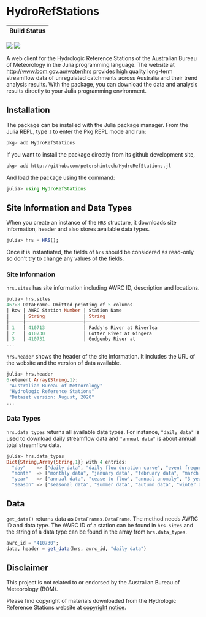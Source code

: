 # HydroRefStations

| **Build Status**                                                                                |
|:----------------------------------------------------------------------------------------------- |
 [![][travis-img]][travis-url] [![][codecov-img]][codecov-url]

A web client for the Hydrologic Reference Stations of the Australian Bureau of Meteorology in the Julia programming language. The website at <http://www.bom.gov.au/water/hrs> provides high quality long-term streamflow data of unregulated catchments across Australia and their trend analysis results. With the package, you can download the data and analysis results directly to your Julia programming environment.

## Installation

The package can be installed with the Julia package manager. From the Julia REPL, type `]` to enter the Pkg REPL mode and run:

````julia
pkg> add HydroRefStations
````

If you want to install the package directly from its github development site,

````julia
pkg> add http://github.com/petershintech/HydroRefStations.jl
````

And load the package using the command:

````julia
julia> using HydroRefStations
````

## Site Information and Data Types

When you create an instance of the `HRS` structure, it downloads
site information, header and also stores available data types.

````julia
julia> hrs = HRS();
````

Once it is instantiated, the fields of `hrs` should be considered as read-only so don't try to change any values of the fields.

### Site Information

`hrs.sites` has site information including AWRC ID, description and locations.

````julia
julia> hrs.sites
467×8 DataFrame. Omitted printing of 5 columns
│ Row │ AWRC Station Number │ Station Name                                 │ Latitude │
│     │ String              │ String                                       │ Float64  │
├─────┼─────────────────────┼──────────────────────────────────────────────┼──────────┤
│ 1   │ 410713              │ Paddy's River at Riverlea                    │ -35.3843 │
│ 2   │ 410730              │ Cotter River at Gingera                      │ -35.5917 │
│ 3   │ 410731              │ Gudgenby River at 
...
`````

`hrs.header` shows the header of the site information. It includes the URL of the website and the version of data available.

````julia
julia> hrs.header
6-element Array{String,1}:
 "Australian Bureau of Meteorology"
 "Hydrologic Reference Stations"
 "Dataset version: August, 2020"
...
`````

### Data Types

`hrs.data_types` returns all available data types. For instance, `"daily data"` is used to download daily streamflow data and `"annual data"` is about annual total streamflow data.

````julia
julia> hrs.data_types
Dict{String,Array{String,1}} with 4 entries:
  "day"    => ["daily data", "daily flow duration curve", "event frequency analysis", "event vo…
  "month"  => ["monthly data", "january data", "february data", "march data", "april data", "ma…
  "year"   => ["annual data", "cease to flow", "annual anomaly", "3 year moving average", "5 ye…
  "season" => ["seasonal data", "summer data", "autumn data", "winter data", "spring data", "su…

````

## Data

`get_data()` returns data as `DataFrames.DataFrame`. The method needs AWRC ID and data type. The AWRC ID of a station can be found in `hrs.sites` and the string of a data type can be found in the array from `hrs.data_types`.

````julia
awrc_id = "410730";
data, header = get_data(hrs, awrc_id, "daily data")
````

## Disclaimer

This project is not related to or endorsed by the Australian Bureau of Meteorology (BOM). 

Please find copyright of materials downloaded from the Hydrologic Reference Stations website at [copyright notice](http://www.bom.gov.au/water/hrs/copyright.shtml).

[travis-img]: https://travis-ci.org/petershintech/HydroRefStations.jl.svg?branch=master
[travis-url]: https://travis-ci.org/petershintech/HydroRefStations.jl

[codecov-img]: https://codecov.io/gh/petershintech/HydroRefStations.jl/branch/master/graph/badge.svg
[codecov-url]: https://codecov.io/gh/petershintech/HydroRefStations.jl
